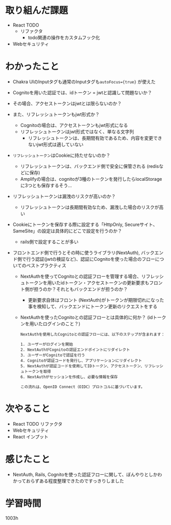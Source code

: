 # 取り組んだ課題

- React TODO
    - リファクタ
        - todo関連の操作をカスタムフック化
- Webセキュリティ

# わかったこと

- Chakra UIのInputタグも通常のInputタグも`autoFocus={true}` が使えた

- Cognitoを用いた認証では、idトークン = jwtと認識して問題ないか？
- その場合、アクセストークンはjwtとは限らないのか？
- また、リフレッシュトークンもjwt形式か？
    - Cognitoの場合は、アクセストークンもjwt形式になる
    - リフレッシュトークンはjwt形式ではなく、単なる文字列
        - リフレッシュトークンは、長期間有効であるため、内容を変更できないjwt形式は適していない
- `リフレッシュトークン`はCookieに持たせないのか？
    - リフレッシュトークンは、バックエンド側で安全に保管される (redisなどに保存)
    - Amplifyの場合は、cognitoが3種のトークンを発行したらlocalStorageに3つとも保存するそう…
- リフレッシュトークンは漏洩のリスクが高いのか？
    - リフレッシュトークンは長期間有効なため、漏洩した場合のリスクが高い
- Cookieにトークンを保存する際に設定する「HttpOnly, Secureサイト、SameSite」の設定は具体的にどこで設定を行うのか？
    - rails側で設定することが多い
- フロントエンド側で行うとその時に使うライブラリ(NextAuth), バックエンド側で行う認証(jwtの検証など)、認証にCognitoを使った場合のフローについてのベストプラクティス
    - NextAuthを使ってCognitoとの認証フローを管理する場合、リフレッシュトークンを用いたidトークン・アクセストークンの更新要求もフロント側が担うのか？それともバックエンドが担うのか？
        - 更新要求自体はフロント (NextAuth)がトークンが期限切れになった事を検知して、バックエンドにトークン更新のリクエストをする
    - NextAuthを使ったCognitoとの認証フローとは具体的に何か？ (idトークンを用いたログインのこと？)
        
        ```
        NextAuthを使用したCognitoとの認証フローには、以下のステップが含まれます：
        
        1. ユーザーがログインを開始
        2. NextAuthがCognitoの認証エンドポイントにリダイレクト
        3. ユーザーがCognitoで認証を行う
        4. Cognitoが認証コードを発行し、アプリケーションにリダイレクト
        5. NextAuthが認証コードを使用してIDトークン、アクセストークン、リフレッシュトークンを取得
        6. NextAuthがセッションを作成し、必要な情報を保存
        
        この流れは、OpenID Connect（OIDC）プロトコルに基づいています。
        ```
        

# 次やること

- React TODO リファクタ
- Webセキュリティ
- React インプット

# 感じたこと

- NextAuth, Rails, Cognitoを使った認証フローに関して、ぼんやりとしかわかっておらずある程度整理できたのですっきりしました

# 学習時間

1003h